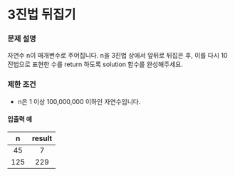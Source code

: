# 3진법 뒤집기

### 문제 설명

자연수 n이 매개변수로 주어집니다. n을 3진법 상에서 앞뒤로 뒤집은 후, 이를 다시 10진법으로 표현한 수를 return 하도록 solution 함수를 완성해주세요.

### 제한 조건

- n은 1 이상 100,000,000 이하인 자연수입니다.

#### 입출력 예

|  n  | result |
| :-: | :----: |
| 45  |   7    |
| 125 |  229   |

